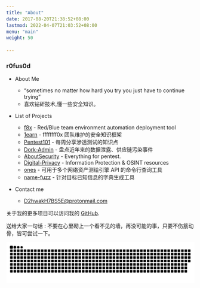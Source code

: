 ```yaml
---
title: "About"
date: 2017-08-20T21:38:52+08:00
lastmod: 2022-04-07T21:03:52+08:00
menu: "main"
weight: 50

---
```


### r0fus0d

- About Me
  - “sometimes no matter how hard you try you just have to continue trying”
  - 喜欢钻研技术,懂一些安全知识。

- List of Projects
  - [f8x](https://github.com/ffffffff0x/f8x) - Red/Blue team environment automation deployment tool
  - [1earn](https://github.com/No-Github/1earn) - ffffffff0x 团队维护的安全知识框架
  - [Pentest101](https://github.com/ffffffff0x/Pentest101) - 每周分享渗透测试的知识点
  - [Dork-Admin](https://github.com/ffffffff0x/Dork-Admin) - 盘点近年来的数据泄露、供应链污染事件
  - [AboutSecurity](https://github.com/ffffffff0x/AboutSecurity) - Everything for pentest.
  - [Digital-Privacy](https://github.com/ffffffff0x/Digital-Privacy) - Information Protection & OSINT resources
  - [ones](https://github.com/ffffffff0x/ones) - 可用于多个网络资产测绘引擎 API 的命令行查询工具
  - [name-fuzz](https://github.com/ffffffff0x/name-fuzz) - 针对目标已知信息的字典生成工具

- Contact me
  - D2hwakH7BS5E@protonmail.com

关于我的更多项目可以访问我的 [GitHub](https://github.com/No-Github).

送给大家一句话 : 不要在心里砌上一个看不见的墙，再没可能的事，只要不伤筋动骨，皆可尝试一下。

![github contribution grid snake animation](https://raw.githubusercontent.com/No-Github/No-Github/output/github-contribution-grid-snake.svg)
